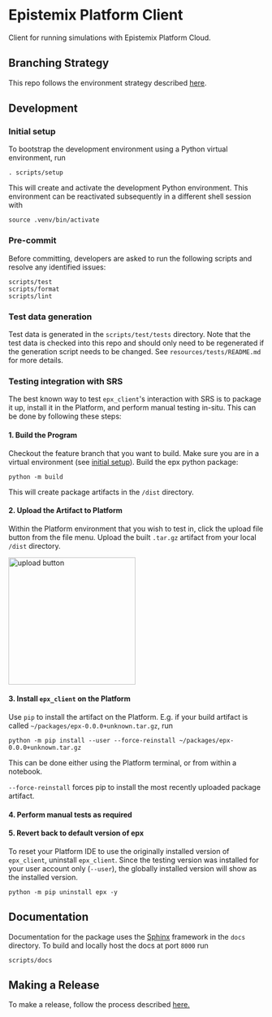 # Epistemix Platform Client

Client for running simulations with Epistemix Platform Cloud.

## Branching Strategy

This repo follows the environment strategy described
[here](https://github.com/Epistemix-Inc/poc-gitlabflow-release).

## Development

### Initial setup

To bootstrap the development environment using a Python virtual environment,
run

```shell
. scripts/setup
```

This will create and activate the development Python environment. This
environment can be reactivated subsequently in a different shell session with

```shell
source .venv/bin/activate
```

### Pre-commit

Before committing, developers are asked to run the following scripts and resolve
any identified issues:

```shell
scripts/test
scripts/format
scripts/lint
```

### Test data generation

Test data is generated in the `scripts/test/tests` directory. Note that the
test data is checked into this repo and should only need to be regenerated
if the generation script needs to be changed. See `resources/tests/README.md`
for more details.

### Testing integration with SRS

The best known way to test `epx_client`'s interaction with SRS is to package
it up, install it in the Platform, and perform manual testing in-situ. This
can be done by following these steps:

#### 1. Build the Program


Checkout the feature branch that you want to build. Make sure you are in a virtual
environment (see [initial setup](#initial-setup)). Build the epx python package:

```shell
python -m build
```

This will create package artifacts in the `/dist` directory.

#### 2. Upload the Artifact to Platform

Within the Platform environment that you wish to test in, click the upload file
button from the file menu. Upload the built `.tar.gz` artifact from your local
`/dist` directory.

<img src="./img/upload-button.png" alt="upload button" width="250"/>

#### 3. Install `epx_client` on the Platform

Use `pip` to install the artifact on the Platform. E.g. if your build artifact
is called `~/packages/epx-0.0.0+unknown.tar.gz`, run

```shell
python -m pip install --user --force-reinstall ~/packages/epx-0.0.0+unknown.tar.gz
```
This can be done either using the Platform terminal, or from within a notebook.

`--force-reinstall` forces pip to install the most recently uploaded package artifact.

#### 4. Perform manual tests as required

#### 5. Revert back to default version of epx

To reset your Platform IDE to use the originally installed version of `epx_client`, uninstall
`epx_client`. Since the testing version was installed for your user account only (`--user`),
the globally installed version will show as the installed version.

```shell
python -m pip uninstall epx -y
```

## Documentation

Documentation for the package uses the [Sphinx](https://www.sphinx-doc.org)
framework in the `docs` directory. To build and locally host the docs at port
`8000` run

```shell
scripts/docs
```

## Making a Release

To make a release, follow the process described [here.](https://github.com/Epistemix-com/poc-gitlabflow-release?tab=readme-ov-file#releasing-to-production)
